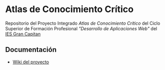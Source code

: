 # Atlas de Conocimiento Crítico

Repositorio del Proyecto Integrado _Atlas de Conocimiento Crítico_ del Ciclo Superior de Formación Profesional _"Desarrollo de Aplicaciones Web"_ del [IES Gran Capitan](https://informatica.iesgrancapitan.org) 

## Documentación
- [Wiki del proyecto](https://github.com/iesgrancapitan-proyectos/202021daw_junio_Atlas-de-Conocimiento-Critico-PedroBlanco/wiki)
